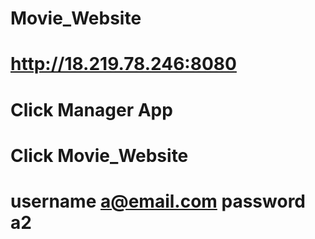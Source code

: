 # Movie_Website
# http://18.219.78.246:8080
# Click Manager App
# Click Movie_Website
# username a@email.com password a2
